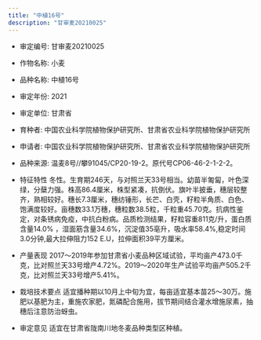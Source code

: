 ```yaml
---
title: "中植16号"
description: "甘审麦20210025"
---
```

* 审定编号:  甘审麦20210025

*  作物名称:  小麦

*  品种名称:  中植16号

*  审定年份:  2021

*  审定单位:  甘肃省

* 育种者:  中国农业科学院植物保护研究所、甘肃省农业科学院植物保护研究所

*  申请者:  中国农业科学院植物保护研究所、甘肃省农业科学院植物保护研究所

*  品种来源:  温麦8号//攀91045/CP20-19-2。原代号CP06-46-2-1-2-2。

*  特征特性
冬性。生育期246天，与对照兰天33号相当。幼苗半匍匐，叶色深绿，分蘖力强。株高86.4厘米，株型紧凑，抗倒伏。旗叶半披垂，穗层较整齐，熟相较好。穗长7.3厘米，穗纺锤形，长芒、白壳，籽粒半角质、白色、饱满度较好。亩穗数33.1万穗，穗粒数38.5粒，千粒重45.70克。抗病性鉴定，对条锈病免疫，中抗白粉病。品质检测结果，籽粒容重811克/升，蛋白质含量14.0% ，湿面筋含量34.6%，沉淀值35亳升，吸水率58.4%,稳定时间3.0分钟,最大拉伸阻力152 E.U，拉伸面积39平方厘米。

*  产量表现
2017～2019年参加甘肃省小麦品种区域试验，平均亩产473.0千克，比对照兰天33号增产4.72%。2019～2020年生产试验平均亩产505.2千克，比对照兰天33号增产5.41%。

*  栽培技术要点
适宜播种期以10月上中旬为宜，每亩适宜基本苗25～30万。施肥以基肥为主，重施农家肥，氮磷配合施用，拔节期间结合灌水增施尿素，抽穗后注意防治蚜虫。

*  审定意见
适宜在甘肃省陇南川地冬麦品种类型区种植。

